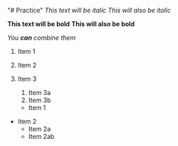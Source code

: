 "# Practice" 
*This text will be italic*
_This will also be italic_

**This text will be bold**
__This will also be bold__

_You **can** combine them_



1. Item 1
1. Item 2
1. Item 3
   1. Item 3a
   1. Item 3b
   
   
   * Item 1
* Item 2
  * Item 2a
  * Item 2ab
   
   
